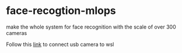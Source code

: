 # face-recogtion-mlops
make the whole system for face recognition with the scale of over 300 cameras

Follow this [link](https://github.com/Xuanhoang214/WSL2-USB-CAMERA) to connect usb camera to wsl 